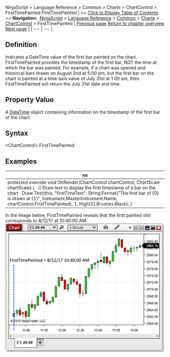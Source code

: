 ﻿
NinjaScript \> Language Reference \> Common \> Charts \> ChartControl \> FirstTimePainted
FirstTimePainted
| \<\< [Click to Display Table of Contents](firsttimepainted.md) \>\> **Navigation:**     [NinjaScript](ninjascript-1.md) \> [Language Reference](language_reference_wip-1.md) \> [Common](common-1.md) \> [Charts](chart-1.md) \> [ChartControl](chartcontrol-1.md) \> FirstTimePainted | [Previous page](crosshairtype-1.md) [Return to chapter overview](chartcontrol-1.md) [Next page](chartcontrol_getbarpaintwidth-1.md) |
| --- | --- |
## Definition
Indicates a DateTime value of the first bar painted on the chart. 
 
FirstTimePainted provides the timestamp of the first bar, NOT the time at which the bar was painted. For example, if a chart was opened and historical bars drawn on August 2nd at 5:00 pm, but the first bar on the chart is painted at a time\-axis value of July 31st at 1:00 am, then FirstTimePainted will return the July 31st date and time.
## 
## Property Value
A [DateTime](https://msdn.microsoft.com/en-us/library/system.datetime(v=vs.110).aspx) object containing information on the timestamp of the first bar of the chart.
## 
## Syntax
\<ChartControl\>.FirstTimePainted
## 
## Examples
| ns |
| --- |
| protected override void OnRender(ChartControl chartControl, ChartScale chartScale) {    // Draw text to display the first timestamp of a bar on the chart    Draw.Text(this, "firstTimeText", String.Format("The first bar of {0} is drawn at {1}", Instrument.MasterInstrument.Name, chartControl.FirstTimePainted), 1, High\[0],Brushes.Black); } |

In the image below, FirstTimePainted reveals that the first painted slot corresponds to 8/12/17 at 10:40:00 AM.
 
![ChartControl_FirstTimePainted](chartcontrol_firsttimepainted.png)

